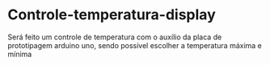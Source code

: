 # Controle-temperatura-display
Será feito um controle de temperatura com o auxílio da placa de prototipagem arduino uno, sendo possível escolher a temperatura máxima e mínima
